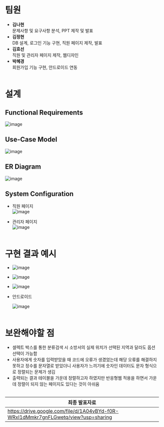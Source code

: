 # 팀원
+ **김나현**</br>
  문제사항 및 요구사항 분석, PPT 제작 및 발표
+ **김정현**</br>
  DB 설계, 로그인 기능 구현, 직원 페이지 제작, 발표
+ **김효선**</br>
  직원 및 관리자 페이지 제작, 웹디자인
+ **박혜경**</br>
  회원가입 기능 구현, 안드로이드 연동
</br></br>

# 설계
## Functional Requirements
![image](https://github.com/user-attachments/assets/1a6c5922-f9d3-4c38-9362-a254f31a585a)


## Use-Case Model
![image](https://github.com/user-attachments/assets/f082540a-fa74-43cd-b849-72c6bacc1c82)


## ER Diagram
![image](https://github.com/user-attachments/assets/36079ebe-7731-4977-82e2-4f728bcc4910)


## System Configuration
+ 직원 페이지</br>
  ![image](https://github.com/user-attachments/assets/febf20f9-f499-4601-9648-c20763596417)

+ 관리자 페이지</br>
  ![image](https://github.com/user-attachments/assets/2b77b69a-bcdc-4cf0-95da-294404f9bf41)
</br></br>


# 구현 결과 예시
+ ![image](https://github.com/user-attachments/assets/3f4ae880-2e67-4880-8d70-b5f929546ec5)
  </br>

  
+ ![image](https://github.com/user-attachments/assets/c1ec724a-2820-473f-a4c4-1a7bda4230a8)
  </br>

  
+ ![image](https://github.com/user-attachments/assets/be3912a1-fd8b-4148-ba90-7c546c02ed22)
  </br>

  
+ 안드로이드
  
  ![image](https://github.com/user-attachments/assets/e8df09bc-740a-4c85-82bc-18a264a2af26)
</br></br>


# 보완해야할 점
+ 셀렉트 박스를 통한 분류검색 시 소방서의 실제 위치가 선택된 지역과 달라도 옵션 선택이 가능함
+ 사용자에게 숫자를 입력받았을 때 코드에 오류가 생겼었는데 해당 오류를 해결하지 못하고 정수를 문자열로 받았더니 사용자가 느끼기에 숫자인 데이터도 문자 형식으로 정렬되는 문제가 생김
+ 출력되는 결과 테이블을 가운데 정렬하고자 하였지만 반응형웹 적용을 하면서 가운데 정렬이 되지 않는 페이지도 있다는 것이 아쉬움
</br></br>


|최종 발표자료|
|---|
|https://drive.google.com/file/d/1A04vBYd-f0R-WRxI1dMmkr7gnFLGwetq/view?usp=sharing|
